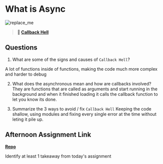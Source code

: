 # What is Async

![replace_me](https://codeworks.blob.core.windows.net/public/assets/img/illustrations/placeholder.svg)

> **📖 [Callback Hell](https://codeworksacademy.com/fs-student-guide/resources/wk4/01-Callbacks)**

## Questions

1. What are some of the signs and causes of `Callback Hell`?

A lot of functions inside of functions, making the code much more complex and harder to debug

2. What does the asynchronous mean and how are callbacks involved?
They are functions that are called as arguments and start running in the background and when it finished loading it calls the callback function to let you know its done.

3. Summarize the 3 ways to avoid / fix `Callback Hell`
Keeping the code shallow,  using modules and fixing every single error at the time without leting it pile up.

## Afternoon Assignment Link

**[Repo](https://github.com/JoaoLucasMelo/trivia)**

Identify at least 1 takeaway from today's assignment
